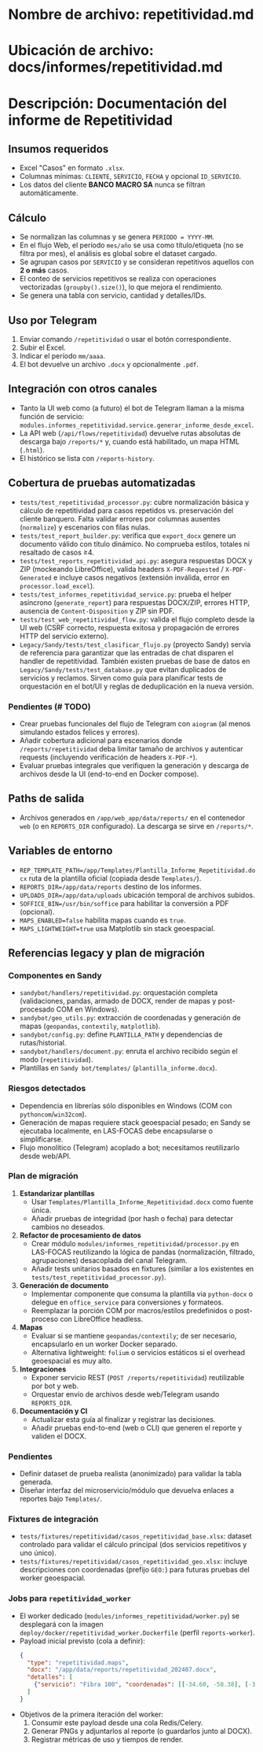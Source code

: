 # Nombre de archivo: repetitividad.md
# Ubicación de archivo: docs/informes/repetitividad.md
# Descripción: Documentación del informe de Repetitividad

## Insumos requeridos
- Excel "Casos" en formato `.xlsx`.
- Columnas mínimas: `CLIENTE`, `SERVICIO`, `FECHA` y opcional `ID_SERVICIO`.
- Los datos del cliente **BANCO MACRO SA** nunca se filtran automáticamente.

## Cálculo
- Se normalizan las columnas y se genera `PERIODO = YYYY-MM`.
- En el flujo Web, el período `mes/año` se usa como título/etiqueta (no se filtra por mes), el análisis es global sobre el dataset cargado.
- Se agrupan casos por `SERVICIO` y se consideran repetitivos aquellos con **2 o más** casos.
- El conteo de servicios repetitivos se realiza con operaciones vectorizadas (`groupby().size()`), lo que mejora el rendimiento.
- Se genera una tabla con servicio, cantidad y detalles/IDs.

## Uso por Telegram
1. Enviar comando `/repetitividad` o usar el botón correspondiente.
2. Subir el Excel.
3. Indicar el período `mm/aaaa`.
4. El bot devuelve un archivo `.docx` y opcionalmente `.pdf`.

## Integración con otros canales
- Tanto la UI web como (a futuro) el bot de Telegram llaman a la misma función de servicio: `modules.informes_repetitividad.service.generar_informe_desde_excel`.
- La API web (`/api/flows/repetitividad`) devuelve rutas absolutas de descarga bajo `/reports/*` y, cuando está habilitado, un mapa HTML (`.html`).
- El histórico se lista con `/reports-history`.

## Cobertura de pruebas automatizadas
- `tests/test_repetitividad_processor.py`: cubre normalización básica y cálculo de repetitividad para casos repetidos vs. preservación del cliente banquero. Falta validar errores por columnas ausentes (`normalize`) y escenarios con filas nulas.
- `tests/test_report_builder.py`: verifica que `export_docx` genere un documento válido con título dinámico. No comprueba estilos, totales ni resaltado de casos ≥4.
- `tests/test_reports_repetitividad_api.py`: asegura respuestas DOCX y ZIP (mockeando LibreOffice), valida headers `X-PDF-Requested` / `X-PDF-Generated` e incluye casos negativos (extensión inválida, error en `processor.load_excel`).
- `tests/test_informes_repetitividad_service.py`: prueba el helper asíncrono (`generate_report`) para respuestas DOCX/ZIP, errores HTTP, ausencia de `Content-Disposition` y ZIP sin PDF.
- `tests/test_web_repetitividad_flow.py`: valida el flujo completo desde la UI web (CSRF correcto, respuesta exitosa y propagación de errores HTTP del servicio externo).
- `Legacy/Sandy/tests/test_clasificar_flujo.py` (proyecto Sandy) servía de referencia para garantizar que las entradas de chat disparen el handler de repetitividad. También existen pruebas de base de datos en `Legacy/Sandy/tests/test_database.py` que evitan duplicados de servicios y reclamos. Sirven como guía para planificar tests de orquestación en el bot/UI y reglas de deduplicación en la nueva versión.

### Pendientes (# TODO)
- Crear pruebas funcionales del flujo de Telegram con `aiogram` (al menos simulando estados felices y errores).
- Añadir cobertura adicional para escenarios donde `/reports/repetitividad` deba limitar tamaño de archivos y autenticar requests (incluyendo verificación de headers `X-PDF-*`).
- Evaluar pruebas integrales que verifiquen la generación y descarga de archivos desde la UI (end-to-end en Docker compose).

## Paths de salida
- Archivos generados en `/app/web_app/data/reports/` en el contenedor `web` (o en `REPORTS_DIR` configurado). La descarga se sirve en `/reports/*`.

## Variables de entorno
- `REP_TEMPLATE_PATH=/app/Templates/Plantilla_Informe_Repetitividad.docx` ruta de la plantilla oficial (copiada desde `Templates/`).
- `REPORTS_DIR=/app/data/reports` destino de los informes.
- `UPLOADS_DIR=/app/data/uploads` ubicación temporal de archivos subidos.
- `SOFFICE_BIN=/usr/bin/soffice` para habilitar la conversión a PDF (opcional).
- `MAPS_ENABLED=false` habilita mapas cuando es `true`.
- `MAPS_LIGHTWEIGHT=true` usa Matplotlib sin stack geoespacial.

## Referencias legacy y plan de migración

### Componentes en Sandy
- `sandybot/handlers/repetitividad.py`: orquestación completa (validaciones, pandas, armado de DOCX, render de mapas y post-procesado COM en Windows).
- `sandybot/geo_utils.py`: extracción de coordenadas y generación de mapas (`geopandas`, `contextily`, `matplotlib`).
- `sandybot/config.py`: define `PLANTILLA_PATH` y dependencias de rutas/historial.
- `sandybot/handlers/document.py`: enruta el archivo recibido según el modo (`repetitividad`).
- Plantillas en `Sandy bot/templates/` (`plantilla_informe.docx`).

### Riesgos detectados
- Dependencia en librerías sólo disponibles en Windows (COM con `pythoncom`/`win32com`).
- Generación de mapas requiere stack geoespacial pesado; en Sandy se ejecutaba localmente, en LAS-FOCAS debe encapsularse o simplificarse.
- Flujo monolítico (Telegram) acoplado a bot; necesitamos reutilizarlo desde web/API.

### Plan de migración
1. **Estandarizar plantillas**
   - Usar `Templates/Plantilla_Informe_Repetitividad.docx` como fuente única.
   - Añadir pruebas de integridad (por hash o fecha) para detectar cambios no deseados.
2. **Refactor de procesamiento de datos**
   - Crear módulo `modules/informes_repetitividad/processor.py` en LAS-FOCAS reutilizando la lógica de pandas (normalización, filtrado, agrupaciones) desacoplada del canal Telegram.
   - Añadir tests unitarios basados en fixtures (similar a los existentes en `tests/test_repetitividad_processor.py`).
3. **Generación de documento**
   - Implementar componente que consuma la plantilla via `python-docx` o delegue en `office_service` para conversiones y formateos.
   - Reemplazar la porción COM por macros/estilos predefinidos o post-proceso con LibreOffice headless.
4. **Mapas**
   - Evaluar si se mantiene `geopandas/contextily`; de ser necesario, encapsularlo en un worker Docker separado.
   - Alternativa lightweight: `folium` o servicios estáticos si el overhead geoespacial es muy alto.
5. **Integraciones**
   - Exponer servicio REST (`POST /reports/repetitividad`) reutilizable por bot y web.
   - Orquestar envío de archivos desde web/Telegram usando `REPORTS_DIR`.
6. **Documentación y CI**
   - Actualizar esta guía al finalizar y registrar las decisiones.
   - Añadir pruebas end-to-end (web o CLI) que generen el reporte y validen el DOCX.

### Pendientes
- Definir dataset de prueba realista (anonimizado) para validar la tabla generada.
- Diseñar interfaz del microservicio/módulo que devuelva enlaces a reportes bajo `Templates/`.

### Fixtures de integración
- `tests/fixtures/repetitividad/casos_repetitividad_base.xlsx`: dataset controlado para validar el cálculo principal (dos servicios repetitivos y uno único).
- `tests/fixtures/repetitividad/casos_repetitividad_geo.xlsx`: incluye descripciones con coordenadas (prefijo `GEO:`) para futuras pruebas del worker geoespacial.

### Jobs para `repetitividad_worker`
- El worker dedicado (`modules/informes_repetitividad/worker.py`) se desplegará con la imagen `deploy/docker/repetitividad_worker.Dockerfile` (perfil `reports-worker`).
- Payload inicial previsto (cola a definir):
  ```json
  {
    "type": "repetitividad.maps",
    "docx": "/app/data/reports/repetitividad_202407.docx",
    "detalles": [
      {"servicio": "Fibra 100", "coordenadas": [[-34.60, -58.38], [-34.61, -58.37]]}
    ]
  }
  ```
- Objetivos de la primera iteración del worker:
  1. Consumir este payload desde una cola Redis/Celery.
  2. Generar PNGs y adjuntarlos al reporte (o guardarlos junto al DOCX).
  3. Registrar métricas de uso y tiempos de render.
